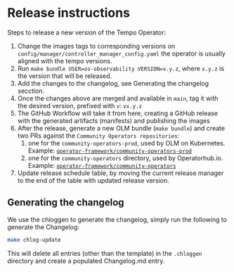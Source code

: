 # Release instructions

Steps to release a new version of the Tempo Operator:

1. Change the images tags to corresponding versions on `config/manager/controller_manager_config.yaml` the operator is usually aligned with the tempo versions. 
3. Run `make bundle USER=os-observability VERSION=x.y.z`, where `x.y.z` is the version that will be released.
5. Add the changes to the changelog, see Generating the changelog secction.
7. Once the changes above are merged and available in `main`, tag it with the desired version, prefixed with `v`: `vx.y.z`
8. The GitHub Workflow will take it from here, creating a GitHub release with the generated artifacts (manifests) and publishing the images
9. After the release, generate a new OLM bundle (`make bundle`) and create two PRs against the `Community Operators repositories`:
   1. one for the `community-operators-prod`, used by OLM on Kubernetes. Example: [`operator-framework/community-operators-prod`](https://github.com/redhat-openshift-ecosystem/community-operators-prod/pull/494)
   1. one for the `community-operators` directory, used by Operatorhub.io. Example: [`operator-framework/community-operators`](https://github.com/k8s-operatorhub/community-operators/pull/461)
10. Update release schedule table, by moving the current release manager to the end of the table with updated release version.

## Generating the changelog

We use the chloggen to generate the changelog, simply run the following to generate the Changelog:

```bash
make chlog-update
```

This will delete all entries (other than the template) in the `.chloggen` directory and create a populated Changelog.md entry.

